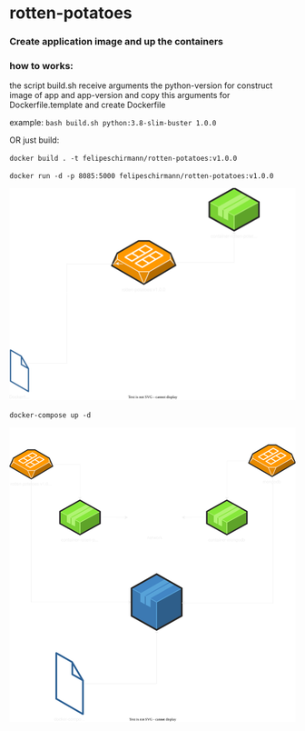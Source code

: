 # rotten-potatoes
###  Create application image and up the containers 

 ### how to works: 
the script build.sh receive arguments the python-version for construct image of app and app-version and copy this arguments for Dockerfile.template and create Dockerfile 

example: 
``bash build.sh python:3.8-slim-buster 1.0.0``

OR just build: 

``docker build . -t felipeschirmann/rotten-potatoes:v1.0.0``

``docker run -d -p 8085:5000 felipeschirmann/rotten-potatoes:v1.0.0``

![doc](https://raw.githubusercontent.com/felipeschirmann/rotten-potatoes/main/imgs/rotten-potatoes-rotten-potetoes.drawio.svg)

``docker-compose up -d``

![doc](https://raw.githubusercontent.com/felipeschirmann/rotten-potatoes/main/imgs/rotten-potatoes-compose-rotten-potetoes.drawio.svg)